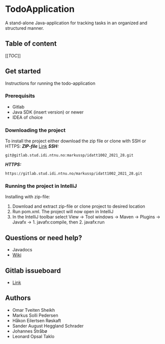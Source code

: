 # TodoApplication
A stand-alone Java-application for tracking tasks in an organized and structured manner.

## Table of content
[[_TOC_]]

## Get started
Instructions for running the todo-application

### Prerequisits
* Gitlab
* Java SDK (insert version) or newer
* IDEA of choice

### Downloading the project
To install the project either download the zip file or clone with SSH or HTTPS:
***ZIP-file***
[Link](https://gitlab.stud.idi.ntnu.no/markussp/idatt1002_2021_28/-/archive/master/idatt1002_2021_28-master.zip)
***SSH:*** 
```
git@gitlab.stud.idi.ntnu.no:markussp/idatt1002_2021_28.git
```
***HTTPS:*** 
```
https://gitlab.stud.idi.ntnu.no/markussp/idatt1002_2021_28.git
```

### Running the project in IntelliJ
Installing with zip-file:
1. Download and extract zip-file or clone project to desired location
2. Run pom.xml. The project will now open in IntelliJ
3. In the IntelliJ toolbar select View -> Tool windows -> Maven -> Plugins -> Javafx -> 1. javafx:compile, then 2. javafx:run


## Questions or need help?
* Javadocs
* [Wiki](https://gitlab.stud.idi.ntnu.no/markussp/idatt1002_2021_28/-/wikis/home)

## Gitlab issueboard
* [Link](https://gitlab.stud.idi.ntnu.no/markussp/idatt1002_2021_28/-/boards/3045)

## Authors
* Omar Tveiten Sheikh
* Markus Solli Pedersen
* Håkon Eilertsen Røskaft
* Sander August Heggland Schrader
* Johannes Stråbø
* Leonard Opsal Taklo
